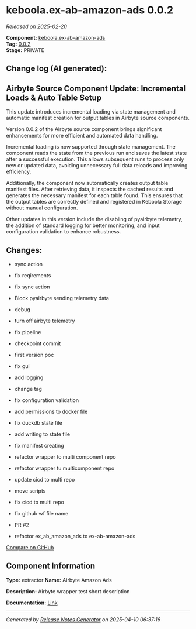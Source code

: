 #  keboola.ex-ab-amazon-ads 0.0.2

_Released on 2025-02-20_

**Component:** [keboola.ex-ab-amazon-ads](https://github.com/keboola/component-airbyte-wrapper)  
**Tag:** [0.0.2](https://github.com/keboola/component-airbyte-wrapper/releases/tag/0.0.2)  
**Stage:** PRIVATE


## Change log (AI generated):
## Airbyte Source Component Update: Incremental Loads & Auto Table Setup
This update introduces incremental loading via state management and automatic manifest creation for output tables in Airbyte source components.

Version 0.0.2 of the Airbyte source component brings significant enhancements for more efficient and automated data handling.

Incremental loading is now supported through state management. The component reads the state from the previous run and saves the latest state after a successful execution. This allows subsequent runs to process only new or updated data, avoiding unnecessary full data reloads and improving efficiency.

Additionally, the component now automatically creates output table manifest files. After retrieving data, it inspects the cached results and generates the necessary manifest for each table found. This ensures that the output tables are correctly defined and registered in Keboola Storage without manual configuration.

Other updates in this version include the disabling of pyairbyte telemetry, the addition of standard logging for better monitoring, and input configuration validation to enhance robustness.



## Changes:



- sync action 




- fix reqirements 




- fix sync action 




- Block  pyairbyte sending telemetry data 




- debug 




- turn off airbyte telemetry 






- fix pipeline 




- checkpoint commit 




- first version poc 




- fix gui 




- add logging 




- change tag 






- fix configuration validation 




- add permissions to docker file 




- fix duckdb state file 




- add writing to state file 




- fix manifest creating 




- refactor wrapper to multi component repo 




- refactor wrapper tu multicomponent repo 




- update cicd to multi repo 




- move scripts 




- fix cicd to multi repo 




- fix github wf file name 




- PR #2 




- refactor ex_ab_amazon_ads to ex-ab-amazon-ads 



[Compare on GitHub](https://github.com/keboola/component-airbyte-wrapper/compare/0.0.1...0.0.2)



## Component Information
**Type:** extractor
**Name:** Airbyte Amazon Ads

**Description:** Airbyte wrapper test short description


**Documentation:** [Link](https://github.com/keboola/component-airbyte-wrapper-test/blob/master/README.md)



---
_Generated by [Release Notes Generator](https://github.com/keboola/release-notes-generator)
on 2025-04-10 06:37:16_